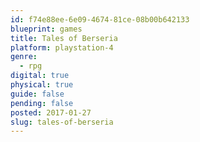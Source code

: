 ```yaml
---
id: f74e88ee-6e09-4674-81ce-08b00b642133
blueprint: games
title: Tales of Berseria
platform: playstation-4
genre:
  - rpg
digital: true
physical: true
guide: false
pending: false
posted: 2017-01-27
slug: tales-of-berseria
---
```


